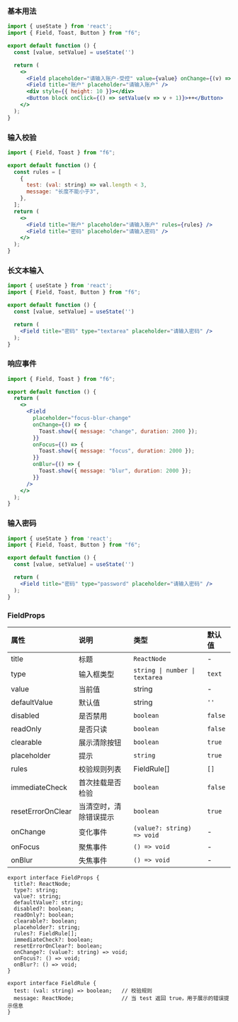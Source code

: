 <div class="block-panel"><h3>基本用法</h3>

```jsx
import { useState } from 'react';
import { Field, Toast, Button } from "f6";

export default function () {
  const [value, setValue] = useState('')

  return (
    <>
      <Field placeholder="请输入账户-受控" value={value} onChange={(v) => setValue(v)} />
      <Field title="账户" placeholder="请输入账户" />
      <div style={{ height: 10 }}></div>
      <Button block onClick={() => setValue(v => v + 1)}>++</Button>
    </>
  );
}
```
</div>

<div class="block-panel"><h3>输入校验</h3>

```jsx
import { Field, Toast } from "f6";

export default function () {
  const rules = [
    {
      test: (val: string) => val.length < 3,
      message: "长度不能小于3",
    },
  ];
  return (
    <>
      <Field title="账户" placeholder="请输入账户" rules={rules} />
      <Field title="密码" placeholder="请输入密码" />
    </>
  );
}
```
</div>

<div class="block-panel"><h3>长文本输入</h3>

```jsx
import { useState } from 'react';
import { Field, Toast, Button } from "f6";

export default function () {
  const [value, setValue] = useState('')

  return (
    <Field title="密码" type="textarea" placeholder="请输入密码" />
  );
}
```
</div>

<div class="block-panel"><h3>响应事件</h3>

```jsx
import { Field, Toast } from "f6";

export default function () {
  return (
    <>
      <Field
        placeholder="focus-blur-change"
        onChange={() => {
          Toast.show({ message: "change", duration: 2000 });
        }}
        onFocus={() => {
          Toast.show({ message: "focus", duration: 2000 });
        }}
        onBlur={() => {
          Toast.show({ message: "blur", duration: 2000 });
        }}
      />
    </>
  );
}
```
</div>

<div class="block-panel"><h3>输入密码</h3>

```jsx
import { useState } from 'react';
import { Field, Toast, Button } from "f6";

export default function () {
  const [value, setValue] = useState('')

  return (
    <Field title="密码" type="password" placeholder="请输入密码" />
  );
}
```
</div>

<div class="block-panel">
<h3> FieldProps</h3>

| 属性 | 说明 | 类型 | 默认值 |
| :-  | :- | :- | :- |
| title | 标题 | `ReactNode` | - |
| type | 输入框类型 | `string \| number \| textarea` | `text` |
| value | 当前值 | string | - |
| defaultValue | 默认值 | string | `''` |
| disabled | 是否禁用 | `boolean` | `false` |
| readOnly | 是否只读 | `boolean` | `false` |
| clearable | 展示清除按钮 | `boolean` | `true` |
| placeholder | 提示 | `string` | `true` |
| rules | 校验规则列表 | FieldRule[] | `[]` |
| immediateCheck | 首次挂载是否检验 | `boolean` | `false` |
| resetErrorOnClear | 当清空时，清除错误提示 | `boolean` | `true` |
| onChange | 变化事件 | `(value?: string) => void` | - |
| onFocus | 聚焦事件 | `() => void` | - |
| onBlur | 失焦事件 | `() => void` | - |

```tsx
export interface FieldProps {
  title?: ReactNode;
  type?: string;
  value?: string;
  defaultValue?: string;
  disabled?: boolean;
  readOnly?: boolean;
  clearable?: boolean;
  placeholder?: string;
  rules?: FieldRule[];
  immediateCheck?: boolean;
  resetErrorOnClear?: boolean;
  onChange?: (value?: string) => void;
  onFocus?: () => void;
  onBlur?: () => void;
}

export interface FieldRule {
  test: (val: string) => boolean;   // 校验规则
  message: ReactNode;               // 当 test 返回 true，用于展示的错误提示信息
}
```
</div>